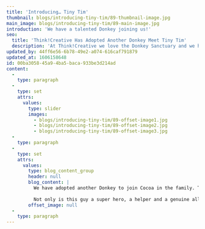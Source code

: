 ```yaml
---
title: 'Introducing… Tiny Tim'
thumbnail: blogs/introducing-tiny-tim/89-thumbnail-image.jpg
main_image: blogs/introducing-tiny-tim/89-main-image.jpg
introduction: 'We have a talented Donkey joining us!'
seo:
  title: 'Think!Creative Has Adopted Another Donkey Meet Tiny Tim'
  description: 'At Think!Creative we love the Donkey Sanctuary and we have shown that love again by adopting another donkey. Interested? Call us on 01253 297900'
updated_by: 44ff6e56-6b78-49e2-a074-616caf791879
updated_at: 1606158648
id: 00ba3058-45a9-4ba5-baca-933be3d214ad
content:
  -
    type: paragraph
  -
    type: set
    attrs:
      values:
        type: slider
        images:
          - blogs/introducing-tiny-tim/89-offset-image1.jpg
          - blogs/introducing-tiny-tim/89-offset-image2.jpg
          - blogs/introducing-tiny-tim/89-offset-image3.jpg
  -
    type: paragraph
  -
    type: set
    attrs:
      values:
        type: blog_content_group
        header: null
        blog_content: |
          We have adopted another Donkey to join Cocoa in the family. Tiny Tim (not so tiny, standing at an impressive 4ft 3) is originally from Ripon in Yorkshire (we won’t hold that against him) and was relinquished to The Donkey Sanctuary and the grand old age of three and a half. His owners loved him dearly but he didn’t fit in so well with the other donkeys. In the end they had to make the heart-wrenching decision to find another home for their lovely boy. However, Tiny Tim has soon settled into his new home and proved to be a very popular member of the heard. The staff at The Donkey Sanctuary soon fell in love with Tiny Tim (look at that mane!) and when the staff put him forward for extra training to help children with additional needs, Tiny Tim excelled.
          
          Not only is this guy a super hero, a helper and a genuine all round good chap – he’s an escape artist. Earning his name Harry Houdini for escaping from a fully strapped-up rug left in the stable overnight. What a talent!
        offset_image: null
  -
    type: paragraph
---
```

